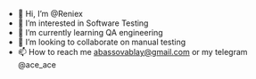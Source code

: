 - 👋 Hi, I’m @Reniex
- 👀 I’m interested in Software Testing
- 🌱 I’m currently learning QA engineering
- 💞️ I’m looking to collaborate on manual testing
- 📫 How to reach me abassovablay@gmail.com or my telegram @ace_ace

<!---
Reniex/Reniex is a ✨ special ✨ repository because its `README.md` (this file) appears on your GitHub profile.
You can click the Preview link to take a look at your changes.
--->
